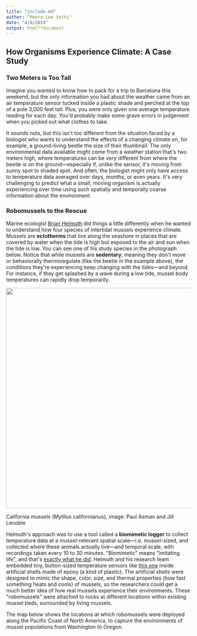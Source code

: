 ```yaml
---
title: "include.md"
author: “Meera Lee Sethi"
date: "4/8/2019"
output: html**document
---
```

## How Organisms Experience Climate: A Case Study

### Two Meters is Too Tall
Imagine you wanted to know how to pack for a trip to Barcelona this weekend, but the only information you had about the weather came from an air temperature sensor tucked inside a plastic shade and perched at the top of a pole 3,000 feet tall. Plus, you were only given one average temperature reading for each day. You'd probably make some grave errors in judgement when you picked out what clothes to take. 

It sounds nuts, but this isn't too different from the situation faced by a biologist who wants to understand the effects of a changing climate on, for example, a ground-living beetle the size of their thumbnail. The only environmental data available might come from a weather station that's two meters high, where temperatures can be very different from where the beetle is on the ground—especially if, unlike the sensor, it's moving from sunny spot to shaded spot. And often, the biologist might only have access to temperature data averaged over days, months, or even years. It's very challenging to predict what a small, moving organism is actually experiencing over time using such spatially and temporally coarse information about the environment.

### Robomussels to the Rescue
Marine ecologist [Brian Helmuth](http://www.northeastern.edu/helmuthlab/People/Helmuth.html) did things a little differently when he wanted to understand how four species of intertidal mussels experience climate. Mussels are **ectotherms** that live along the seashore in places that are covered by water when the tide is high but exposed to the air and sun when the tide is low. You can see one of his study species in the photograph below. Notice that while mussels are **sedentary**, meaning they don't move or behaviorally thermoregulate (like the beetle in the example above), the conditions they're experiencing keep changing with the tides—and beyond. For instance, if they get splashed by a wave during a low tide, mussel body temperatures can rapidly drop temporarily.

<p align="center">
<img src="https://live.staticflickr.com/3751/9256019187_03d116d87f_c.jpg"/, width="600 px">
</p>
<p align="center">
<figcaption>California mussels (Mytilus californianus), image: Paul Asman and Jill Lenoble</figcaption>
</p>

Helmuth's approach was to use a tool called a **biomimetic logger** to collect temperature data at a mussel-relevant spatial scale—i.e. mussel-sized, and collected where these animals actually live—and temporal scale, with recordings taken every 10 to 30 minutes. "Biomimetic" means "imitating life", and that's [exactly what he did](https://www.nature.com/articles/sdata201687#t1). Helmuth and his research team embedded tiny, button-sized temperature sensors like [this one](https://envcoglobal.com/catalog/microclimate-monitoring/weather/microclimate-mini-loggers/datalogging-sensors/temperature-0) inside artificial shells made of epoxy (a kind of plastic). The artificial shells were designed to mimic the shape, color, size, and thermal properties (how fast something heats and cools) of mussels, so the researchers could get a much better idea of how real mussels experience their environments. These "robomussels" were attached to rocks at different locations within existing mussel beds, surrounded by living mussels. 

The map below shows the locations at which robomussels were deployed along the Pacific Coast of North America, to capture the environments of mussel populations from Washington to Oregon. 